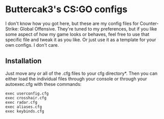# Buttercak3's CS:GO configs

I don't know how you got here, but these are my config files for Counter-Strike: Global Offensive. They're tuned to my preferences, but if you like some aspect of how my game looks or behaves, feel free to use that specific file and tweak it as you like. Or just use it as a template for your own configs. I don't care.

## Installation

Just move any or all of the .cfg files to your cfg directory\*. Then you can either load the individual files through your console or through your autoexec.cfg with these commands:

```
exec userconfig.cfg
exec crosshair.cfg
exec radar.cfg
exec aliases.cfg
exec keybinds.cfg
```
